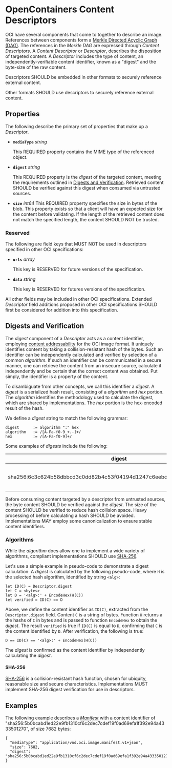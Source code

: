 # OpenContainers Content Descriptors

OCI have several components that come to together to describe an image.
References between components form a [Merkle Directed Acyclic Graph (DAG)](https://en.wikipedia.org/wiki/Merkle_tree).
The references in the _Merkle DAG_ are expressed through _Content Descriptors_.
A _Content Descriptor_ or _Descriptor_, describes the disposition of targeted content.
A _Descriptor_ includes the type of content, an independently-verifiable content identifier, known as a "digest" and the byte-size of the raw content.

Descriptors SHOULD be embedded in other formats to securely reference external content.

Other formats SHOULD use descriptors to securely reference external content.

## Properties

The following describe the primary set of properties that make up a _Descriptor_.

- **`mediaType`** *string*

  This REQUIRED property contains the MIME type of the referenced object.

- **`digest`** *string*

  This REQUIRED property is the _digest_ of the targeted content, meeting the requirements outlined in [Digests and Verification](#digests-and—verification).
  Retrieved content SHOULD be verified against this digest when consumed via untrusted sources.

- **`size`** *int64*
  This REQUIRED property specifies the size in bytes of the blob.
  This property exists so that a client will have an expected size for the content before validating.
  If the length of the retrieved content does not match the specified length, the content SHOULD NOT be trusted.

### Reserved

The following are field keys that MUST NOT be used in descriptors specified in other OCI specifications:

- **`urls`** *array*

  This key is RESERVED for future versions of the specification.

- **`data`** *string*

  This key is RESERVED for futures versions of the specification.

All other fields may be included in other OCI specifications.
Extended _Descriptor_ field additions proposed in other OCI specifications SHOULD first be considered for addition into this specification.

## Digests and Verification

The _digest_ component of a _Descriptor_ acts as a content identifier, employing [content addressability](http://en.wikipedia.org/wiki/Content-addressable_storage) for the OCI image format.
It uniquely identifies content by taking a collision-resistant hash of the bytes.
Such an identifier can be independently calculated and verified by selection of a common _algorithm_.
If such an identifier can be communicated in a secure manner, one can retrieve the content from an insecure source, calculate it independently and be certain that the correct content was obtained.
Put simply, the identifier is a property of the content.

To disambiguate from other concepts, we call this identifier a _digest_.
A _digest_ is a serialized hash result, consisting of a _algorithm_ and _hex_ portion.
The _algorithm_ identifies the methodology used to calculate the digest, which are shared by implementations.
The _hex_ portion is the hex-encoded result of the hash.

We define a _digest_ string to match the following grammar:

```
digest      := algorithm ":" hex
algorithm   := /[A-Fa-f0-9_+.-]+/
hex         := /[A-Fa-f0-9]+/
```

Some examples of _digests_ include the following:

digest                                                                            | description                                   |
----------------------------------------------------------------------------------|------------------------------------------------
sha256:6c3c624b58dbbcd3c0dd82b4c53f04194d1247c6eebdaab7c610cf7d66709b3b           | Common sha256 based digest                    |

Before consuming content targeted by a descriptor from untrusted sources, the byte content SHOULD be verified against the _digest_.
The size of the content SHOULD be verified to reduce hash collision space.
Heavy processing of before calculating a hash SHOULD be avoided.
Implementations MAY employ some canonicalization to ensure stable content identifiers.

### Algorithms

While the _algorithm_ does allow one to implement a wide variety of algorithms, compliant implementations SHOULD use [SHA-256](#SHA-256).

Let's use a simple example in pseudo-code to demonstrate a digest calculation:
A _digest_ is calculated by the following pseudo-code, where `H` is the selected hash algorithm, identified by string `<alg>`:
```
let ID(C) = Descriptor.digest
let C = <bytes>
let D = '<alg>:' + EncodeHex(H(C))
let verified = ID(C) == D
```
Above, we define the content identifier as `ID(C)`, extracted from the `Descriptor.digest` field.
Content `C` is a string of bytes.
Function `H` returns a the hashs of `C` in bytes and is passed to function `EncodeHex` to obtain the _digest_.
The result `verified` is true if `ID(C)` is equal to `D`, confirming that `C` is the content identified by `D`.
After verification, the following is true:

```
D == ID(C) == '<alg>:' + EncodeHex(H(C))
```

The _digest_ is confirmed as the content identifier by independently calculating the _digest_.

#### SHA-256

[SHA-256](https://tools.ietf.org/html/rfc4634#page-7) is a collision-resistant hash function, chosen for ubiquity, reasonable size and secure characteristics.
Implementations MUST implement SHA-256 digest verification for use in descriptors.

## Examples

The following example describes a [_Manifest_](manifest.md#image-manifest) with a content identifier of "sha256:5b0bcabd1ed22e9fb1310cf6c2dec7cdef19f0ad69efa1f392e94a4333501270", of size 7682 bytes:

```json,title=Content%20Descriptor&mediatype=application/vnd.oci.descriptor.v1%2Bjson
{
  "mediaType": "application/vnd.oci.image.manifest.v1+json",
  "size": 7682,
  "digest": "sha256:5b0bcabd1ed22e9fb1310cf6c2dec7cdef19f0ad69efa1f392e94a4333501270"
}
```
